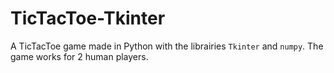 # TicTacToe-Tkinter
A TicTacToe game made in Python with the librairies ```Tkinter``` and ```numpy```. 
The game works for 2 human players. 
